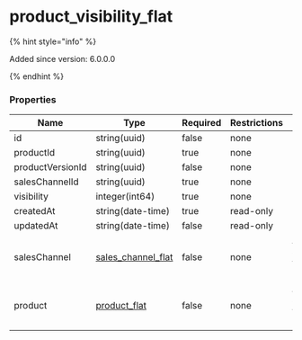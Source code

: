 
# product_visibility_flat

{% hint style="info" %}

Added since version: 6.0.0.0

{% endhint %}

### Properties

|Name|Type|Required|Restrictions|Description|
|---|---|---|---|---|
|id|string(uuid)|false|none|none|
|productId|string(uuid)|true|none|none|
|productVersionId|string(uuid)|false|none|none|
|salesChannelId|string(uuid)|true|none|none|
|visibility|integer(int64)|true|none|none|
|createdAt|string(date-time)|true|read-only|none|
|updatedAt|string(date-time)|false|read-only|none|
|salesChannel|[sales_channel_flat](/schema/sales_channel_flat)|false|none|Added since version: 6.0.0.0|
|product|[product_flat](/schema/product_flat)|false|none|Added since version: 6.0.0.0|
